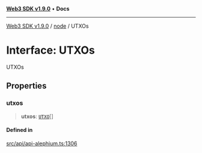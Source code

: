 [**Web3 SDK v1.9.0**](../../../README.md) • **Docs**

***

[Web3 SDK v1.9.0](../../../globals.md) / [node](../README.md) / UTXOs

# Interface: UTXOs

UTXOs

## Properties

### utxos

> **utxos**: [`UTXO`](UTXO.md)[]

#### Defined in

[src/api/api-alephium.ts:1306](https://github.com/Mystic-Nayy/alephium-web3/blob/ee41f5e0e7d7fb0b155fe62f05b2ac03772895ca/packages/web3/src/api/api-alephium.ts#L1306)
